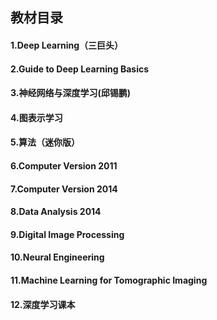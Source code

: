 ## 教材目录

#### 1.Deep Learning（三巨头）
#### 2.Guide to Deep Learning Basics
#### 3.神经网络与深度学习(邱锡鹏)
#### 4.图表示学习
#### 5.算法（迷你版）
#### 6.Computer Version 2011
#### 7.Computer Version 2014
#### 8.Data Analysis 2014
#### 9.Digital Image Processing
#### 10.Neural Engineering
#### 11.Machine Learning for Tomographic Imaging
#### 12.深度学习课本

